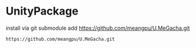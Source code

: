 # UnityPackage

install via
git submodule add https://github.com/meangpu/U.MeGacha.git

```text
https://github.com/meangpu/U.MeGacha.git

```

